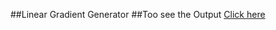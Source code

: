 ##Linear Gradient Generator
##Too see the Output [Click here](https://taheermattur.github.io/Linear-Gradient-Generator/index.html)
